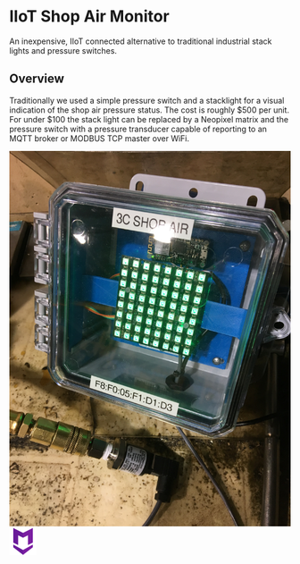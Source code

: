 # IIoT Shop Air Monitor
An inexpensive, IIoT connected alternative to traditional industrial stack lights and pressure switches. 

## Overview
Traditionally we used a simple pressure switch and a stacklight for a visual indication of the shop air pressure status. The cost is roughly $500 per unit. For under $100 the stack light can be replaced by a Neopixel matrix and the pressure switch with a pressure transducer capable of reporting to an MQTT broker or MODBUS TCP master over WiFi.

![alt text](/images/assembled.jpg)
![alt text](https://github.com/adam-p/markdown-here/raw/master/src/common/images/icon48.png "Logo Title Text 1")
